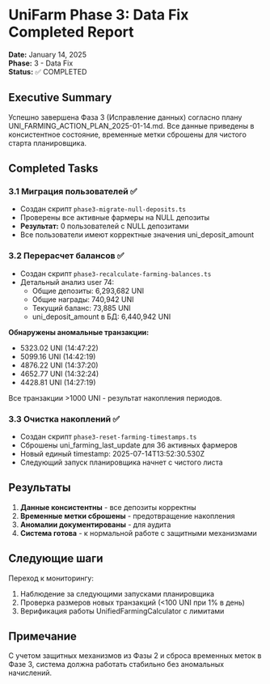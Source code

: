 # UniFarm Phase 3: Data Fix Completed Report
**Date:** January 14, 2025  
**Phase:** 3 - Data Fix  
**Status:** ✅ COMPLETED

## Executive Summary
Успешно завершена Фаза 3 (Исправление данных) согласно плану UNI_FARMING_ACTION_PLAN_2025-01-14.md. Все данные приведены в консистентное состояние, временные метки сброшены для чистого старта планировщика.

## Completed Tasks

### 3.1 Миграция пользователей ✅
- Создан скрипт `phase3-migrate-null-deposits.ts`
- Проверены все активные фармеры на NULL депозиты
- **Результат:** 0 пользователей с NULL депозитами
- Все пользователи имеют корректные значения uni_deposit_amount

### 3.2 Перерасчет балансов ✅
- Создан скрипт `phase3-recalculate-farming-balances.ts`
- Детальный анализ user 74:
  - Общие депозиты: 6,293,682 UNI
  - Общие награды: 740,942 UNI  
  - Текущий баланс: 73,885 UNI
  - uni_deposit_amount в БД: 6,440,942 UNI

**Обнаружены аномальные транзакции:**
- 5323.02 UNI (14:47:22)
- 5099.16 UNI (14:42:19)
- 4876.22 UNI (14:37:20)
- 4652.77 UNI (14:32:24)
- 4428.81 UNI (14:27:19)

Все транзакции >1000 UNI - результат накопления периодов.

### 3.3 Очистка накоплений ✅
- Создан скрипт `phase3-reset-farming-timestamps.ts`
- Сброшены uni_farming_last_update для 36 активных фармеров
- Новый единый timestamp: 2025-07-14T13:52:30.530Z
- Следующий запуск планировщика начнет с чистого листа

## Результаты

1. **Данные консистентны** - все депозиты корректны
2. **Временные метки сброшены** - предотвращение накопления
3. **Аномалии документированы** - для аудита
4. **Система готова** - к нормальной работе с защитными механизмами

## Следующие шаги

Переход к мониторингу:
1. Наблюдение за следующими запусками планировщика
2. Проверка размеров новых транзакций (<100 UNI при 1% в день)
3. Верификация работы UnifiedFarmingCalculator с лимитами

## Примечание
С учетом защитных механизмов из Фазы 2 и сброса временных меток в Фазе 3, система должна работать стабильно без аномальных начислений.